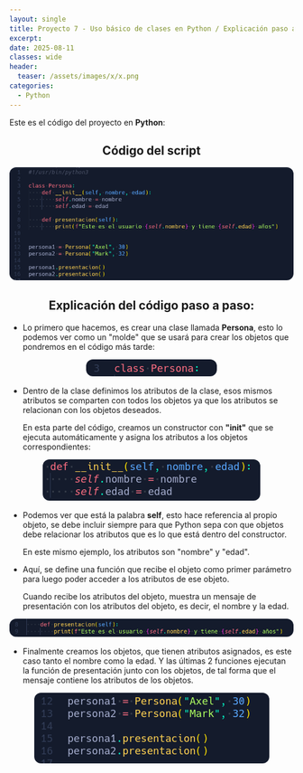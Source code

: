 ```yaml
---
layout: single
title: Proyecto 7 - Uso básico de clases en Python / Explicación paso a paso
excerpt: 
date: 2025-08-11
classes: wide
header:
  teaser: /assets/images/x/x.png
categories:
  - Python
---
```


Este es el código del proyecto en **Python**:
<br>

<h2 align="center"><strong>Código del script</strong></h2>

<p align="center">
  <img src="/assets/images/python/46.png" style="border-radius: 12px;">
</p>


<h2 align="center"><strong>Explicación del código paso a paso:</strong></h2>

- Lo primero que hacemos, es crear una clase llamada **Persona**, esto lo podemos ver como un "molde" que se usará para crear los objetos que pondremos en el código más tarde:

<p align="center">
  <img src="/assets/images/python/47.png" style="border-radius: 12px;">
</p>

- Dentro de la clase definimos los atributos de la clase, esos mismos atributos se comparten con todos los objetos ya que los atributos se relacionan con los objetos deseados. 
 
    En esta parte del código, creamos un constructor con **"__init__"** que se ejecuta automáticamente y asigna los atributos a los objetos correspondientes:

<p align="center">
  <img src="/assets/images/python/48.png" style="border-radius: 12px;">
</p>

- Podemos ver que está la palabra **self**, esto hace referencia al propio objeto, se debe incluir siempre para que Python sepa con que objetos debe relacionar los atributos que es lo que está dentro del constructor. 

    En este mismo ejemplo, los atributos son "nombre" y "edad".

- Aquí, se define una función que recibe el objeto como primer parámetro para luego poder acceder a los atributos de ese objeto. 

  Cuando recibe los atributos del objeto, muestra un mensaje de presentación con los atributos del objeto, es decir, el nombre y la edad.

<p align="center">
  <img src="/assets/images/python/49.png" style="border-radius: 12px;">
</p>

- Finalmente creamos los objetos, que tienen atributos asignados, es este caso tanto el nombre como la edad. Y las últimas 2 funciones ejecutan la función de presentación junto con los objetos, de tal forma que el mensaje contiene los atributos de los objetos. 

<p align="center">
  <img src="/assets/images/python/50.png" style="border-radius: 12px;">
</p>